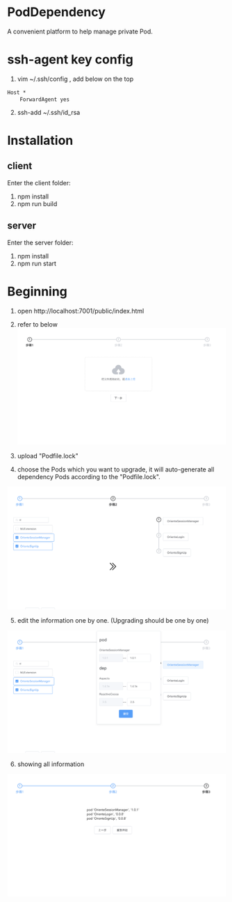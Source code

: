 # PodDependency
A convenient platform to help manage private Pod.

# ssh-agent key config
1. vim ~/.ssh/config , add below on the top
```
Host *
    ForwardAgent yes
```

2. ssh-add ~/.ssh/id_rsa

# Installation

## client
Enter the client folder:
1. npm install
2. npm run build

## server
Enter the server folder:
1. npm install
2. npm run start

# Beginning

1. open http://localhost:7001/public/index.html

2. refer to below
![Step 1](https://github.com/Oriente-iOS/PodDependency/blob/master/step-1.png)

3. upload "Podfile.lock"

4. choose the Pods which you want to upgrade, it will auto-generate all dependency Pods according to the "Podfile.lock". 

![Step 2](https://github.com/Oriente-iOS/PodDependency/blob/master/step-2.png)

5. edit the information one by one. (Upgrading should be one by one)

![Step 3](https://github.com/Oriente-iOS/PodDependency/blob/master/step-3.png)

6. showing all information

![Step 4](https://github.com/Oriente-iOS/PodDependency/blob/master/step-4.png)
